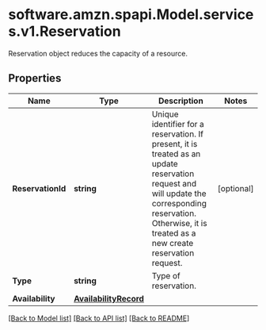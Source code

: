 # software.amzn.spapi.Model.services.v1.Reservation
Reservation object reduces the capacity of a resource.

## Properties

Name | Type | Description | Notes
------------ | ------------- | ------------- | -------------
**ReservationId** | **string** | Unique identifier for a reservation. If present, it is treated as an update reservation request and will update the corresponding reservation. Otherwise, it is treated as a new create reservation request. | [optional] 
**Type** | **string** | Type of reservation. | 
**Availability** | [**AvailabilityRecord**](AvailabilityRecord.md) |  | 

[[Back to Model list]](../README.md#documentation-for-models) [[Back to API list]](../README.md#documentation-for-api-endpoints) [[Back to README]](../README.md)

